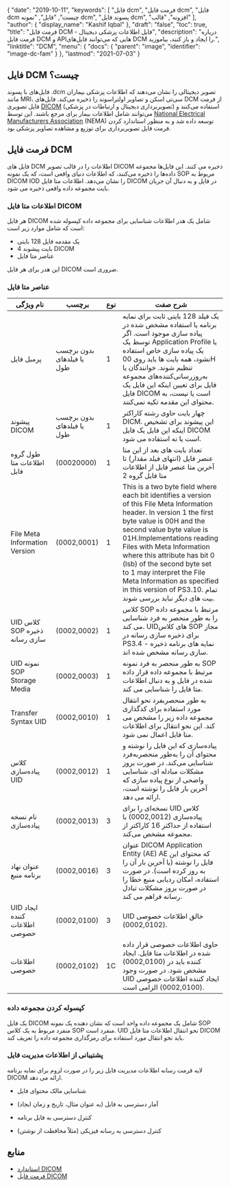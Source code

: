 {
  "date": "2019-10-11",
  "keywords": [
"فایل dcm",
"فرمت فایل dcm",
"فایل dcm چیست",
"فایل",
"نمونه dcm",
"پسوند فایل dcm",
"افزونه",
"قالب"
],
  "author": {
    "display_name": "Kashif Iqbal"
},
  "draft": "false",
  "toc": true,
  "title": "فرمت فایل DCM - فایل اطلاعات پزشکی دیجیتال",
  "description": "درباره فرمت فایل DCM و APIهایی که می‌توانند فایل‌های DCM را ایجاد و باز کنند، بیاموزید.",
  "linktitle": "DCM",
  "menu": {
    "docs": {
      "parent": "image",
      "identifier": "image-dc-fam"
}
},
  "lastmod": "2021-07-03"
}

## فایل DCM چیست؟

فایل‌های با پسوند .dcm تصویر دیجیتالی را نشان می‌دهند که اطلاعات پزشکی بیماران مانند MRI، سی‌تی اسکن و تصاویر اولتراسوند را ذخیره می‌کند. فایل‌های DCM از فرمت فایل تصویری [DICOM](/image/dicom/) (تصویربرداری دیجیتال و ارتباطات در پزشکی) استفاده می‌کنند و می‌توانند شامل اطلاعات بیمار برای مرجع باشند. این توسط [National Electrical Manufacturers Association](https://en.wikipedia.org/wiki/National_Electrical_Manufacturers_Association) (NEMA) توسعه داده شد و به منظور استاندارد کردن فرمت فایل تصویربرداری برای توزیع و مشاهده تصاویر پزشکی بود.

## فرمت فایل DCM

فایل های DCM اطلاعات را در قالب تصویر DICOM ذخیره می کنند. این فایل‌ها مجموعه داده‌ها را ذخیره می‌کنند، که اطلاعات دنیای واقعی است، که یک نمونه SOP مربوط به DICOM IOD را نشان می‌دهد. اطلاعات متا فایل DICOM در فایل و به دنبال آن جریان بایت مجموعه داده واقعی ذخیره می شود.

### اطلاعات متا فایل DICOM ##

هر فایل DICOM شامل یک هدر اطلاعات شناسایی برای مجموعه داده کپسوله شده است که شامل موارد زیر است:
   * یک مقدمه فایل 128 بایتی
   * 4 بایت پیشوند DICOM
   * عناصر متا فایل

این هدر برای هر فایل DICOM ضروری است.

### عناصر متا فایل ###
|نام ویژگی|برچسب|نوع| شرح صفت
---|---|---|---|
|پرمبل فایل|بدون برچسب یا فیلدهای طول|1|یک فیلد 128 بایتی ثابت برای نمایه برنامه یا استفاده مشخص شده در پیاده سازی موجود است. اگر توسط یک Application Profile یا یک پیاده سازی خاص استفاده نشود، همه بایت ها باید روی 00H تنظیم شوند. خوانندگان یا به‌روزرسانی‌کننده‌های مجموعه فایل برای تعیین اینکه این فایل یک فایل DICOM است یا نیست، به محتوای این مقدمه تکیه نمی‌کنند.
|پیشوند DICOM|بدون برچسب یا فیلدهای طول|1|چهار بایت حاوی رشته کاراکتر DICM. این پیشوند برای تشخیص اینکه این فایل یک فایل DICOM است یا نه استفاده می شود.
|طول گروه اطلاعات متا فایل|(00020000)|1|تعداد بایت های بعد از این متا عنصر فایل (انتهای فیلد مقدار) تا آخرین متا عنصر فایل از اطلاعات متا فایل گروه 2
|File Meta Information Version|(0002,0001)|1|This is a two byte field where each bit identifies a version of this File Meta Information header. In version 1 the first byte value is 00H and the second value byte value is 01H.Implementations reading Files with Meta Information where this attribute has bit 0 (lsb) of the second byte set to 1 may interpret the File Meta Information as specified in this version of PS3.10. تمام بیت های دیگر نباید بررسی شوند.
| UID کلاس SOP ذخیره سازی رسانه|(0002,0002)|1|کلاس SOP مرتبط با مجموعه داده را به طور منحصر به فرد شناسایی می کند. UIDهای کلاس SOP مجاز برای ذخیره سازی رسانه در PS3.4 - نمایه های برنامه ذخیره سازی رسانه مشخص شده اند.
UID نمونه SOP Storage Media|(0002,0003)|1|به طور منحصر به فرد نمونه SOP مرتبط با مجموعه داده قرار داده شده در فایل و به دنبال اطلاعات متا فایل را شناسایی می کند.
|Transfer Syntax UID|(0002,0010)|1|به طور منحصربفرد نحو انتقال مورد استفاده برای کدگذاری مجموعه داده زیر را مشخص می کند. این نحو انتقال برای اطلاعات متا فایل اعمال نمی شود.
|کلاس پیاده‌سازی UID|(0002,0012)|1|پیاده‌سازی که این فایل را نوشته و محتوای آن را به‌طور منحصربه‌فرد شناسایی می‌کند. در صورت بروز مشکلات مبادله ای، شناسایی واضحی از نوع پیاده سازی که آخرین بار فایل را نوشته است، ارائه می دهد.
|نام نسخه پیاده‌سازی|(0002,0013)|3|نسخه‌ای را برای UID کلاس پیاده‌سازی (0002,0012) با استفاده از حداکثر 16 کاراکتر از مجموعه مشخص می‌کند.
| عنوان نهاد برنامه منبع|(0002,0016)|3|عنوان DICOM Application Entity (AE) AE که محتوای این فایل را نوشته (یا آخرین بار آن را به روز کرده است). در صورت استفاده، امکان ردیابی منبع خطا را در صورت بروز مشکلات تبادل رسانه فراهم می کند.
|UID ایجاد کننده اطلاعات خصوصی|(0002,0100)|3|UID خالق اطلاعات خصوصی (0002,0102).
|اطلاعات خصوصی|(0002,0102)|1C|حاوی اطلاعات خصوصی قرار داده شده در اطلاعات متا فایل. ایجاد کننده باید در (0002,0100) مشخص شود. در صورت وجود UID ایجاد کننده اطلاعات خصوصی (0002,0100) الزامی است.

### کپسوله کردن مجموعه داده ###

یک فایل DICOM شامل یک مجموعه داده واحد است که نشان دهنده یک نمونه SOP منفرد مربوط به یک کلاس SOP منفرد است. UID نحو انتقال اطلاعات متا فایل DICOM باید نحو انتقال مورد استفاده برای رمزگذاری مجموعه داده را تعریف کند.

### پشتیبانی از اطلاعات مدیریت فایل ###

لایه فرمت رسانه اطلاعات مدیریت فایل زیر را در صورت لزوم برای نمایه برنامه DICOM ارائه می دهد.

  * شناسایی مالک محتوای فایل

  * آمار دسترسی به فایل (به عنوان مثال، تاریخ و زمان ایجاد)

  * کنترل دسترسی به فایل برنامه

  * کنترل دسترسی به رسانه فیزیکی (مثلاً محافظت از نوشتن)

## منابع ##
  * [استاندارد DICOM](https://www.dicomstandard.org/current/)
  * [فرمت فایل DICOM](https://dicom.nema.org/dicom/2013/output/chtml/part10/chapter_7.html)

